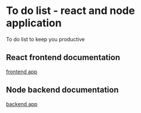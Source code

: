 # To do list - react and node application

To do list to keep you productive

## React frontend documentation

[frontend app](frontend/README.md)

## Node backend documentation

[backend app](backend/README.md)
